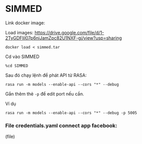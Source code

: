 # SIMMED

Link docker image: 

Load images: https://drive.google.com/file/d/1-2TyGDFlil07p6niJamZpc82U1NXF-gj/view?usp=sharing

```
docker load < simmed.tar
```

Cd vào SIMMED

```
%cd SIMMED
```

Sau đó chạy lệnh để phát API từ RASA:

```
rasa run -m models --enable-api --cors "*" --debug
```

Gắn thêm thẻ `-p` để edit port nếu cần.

Ví dụ

```
rasa run -m models --enable-api --cors "*" --debug -p 5005
```

### File credentials.yaml connect app facebook:

(file)

